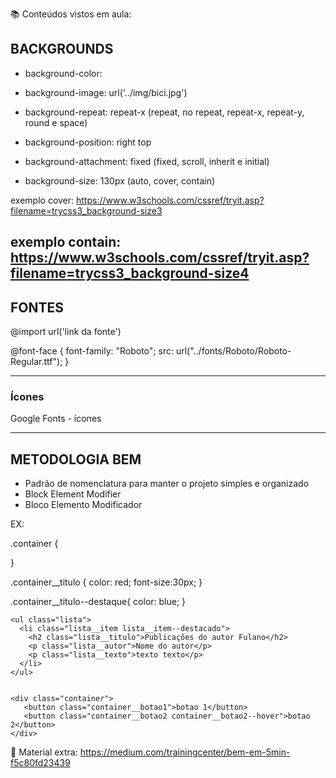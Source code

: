 :books: Conteúdos vistos em aula:

## BACKGROUNDS

 - background-color: 
 - background-image: url('../img/bici.jpg')
 - background-repeat: repeat-x (repeat, no repeat, repeat-x, repeat-y, round e space)
 - background-position: right top
 - background-attachment: fixed (fixed, scroll, inherit e initial)

 - background-size: 130px (auto, cover, contain)

exemplo cover: https://www.w3schools.com/cssref/tryit.asp?filename=trycss3_background-size3

exemplo contain: https://www.w3schools.com/cssref/tryit.asp?filename=trycss3_background-size4
---------------

## FONTES

 @import url('link da fonte')


@font-face {
font-family: "Roboto";
  src: url("../fonts/Roboto/Roboto-Regular.ttf");
}

---

### Ícones

Google Fonts - ícones

<link href="https://fonts.googleapis.com/icon?family=Material+Icons"
      rel="stylesheet">

---


## METODOLOGIA BEM

- Padrão de nomenclatura para manter o projeto simples e organizado
- Block Element Modifier
- Bloco Elemento Modificador

EX:

.container {

}

.container__titulo {
  color: red;
  font-size:30px;
}

.container__titulo--destaque{
  color: blue;
}

```
<ul class="lista">
  <li class="lista__item lista__item--destacado">
    <h2 class="lista__titulo">Publicações do autor Fulano</h2>
    <p class="lista__autor">Nome do autor</p>    
    <p class="lista__texto">texto texto</p>
  </li>
</ul>


<div class="container">
   <button class="container__botao1">botao 1</button>
   <button class="container__botao2 container__botao2--hover">botao 2</button>
</div> 
```

📌 Material extra: https://medium.com/trainingcenter/bem-em-5min-f5c80fd23439